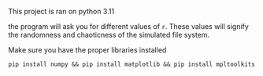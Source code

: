 This project is ran on python 3.11

the program will ask you for different values of `r`. These values will
signify the randomness and chaoticness of the simulated file system.

Make sure you have the proper libraries installed
```
pip install numpy && pip install matplotlib && pip install mpltoolkits
```

